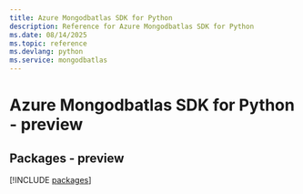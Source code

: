 ```yaml
---
title: Azure Mongodbatlas SDK for Python
description: Reference for Azure Mongodbatlas SDK for Python
ms.date: 08/14/2025
ms.topic: reference
ms.devlang: python
ms.service: mongodbatlas
---
```

# Azure Mongodbatlas SDK for Python - preview
## Packages - preview
[!INCLUDE [packages](mongodbatlas-index.md)]